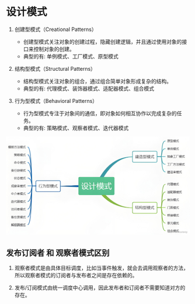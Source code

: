 # 设计模式

1. 创建型模式（Creational Patterns）

   - 创建型模式关注对象的创建过程，隐藏创建逻辑，并且通过使用对象的接口来控制对象的创建。
   - 典型的有: 单例模式、工厂模式、原型模式

2. 结构型模式（Structural Patterns）

   - 结构型模式关注对象的组合，通过组合简单对象形成复杂的结构。
   - 典型的有: 代理模式、装饰器模式、适配器模式、组合模式

3. 行为型模式（Behavioral Patterns）

   - 行为型模式专注于对象间的通信，即对象如何相互协作以完成复杂的任务。
   - 典型的有: 策略模式、观察者模式、迭代器模式

![设计模式](./img/设计模式.png)

## 发布订阅者 和 观察者模式区别

1. 观察者模式是由具体目标调度，比如当事件触发，就会去调用观察者的方法，所以观察者模式的订阅者与发布者之间是存在依赖的。

2. 发布/订阅模式由统一调度中心调用，因此发布者和订阅者不需要知道对方的存在。
